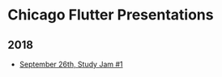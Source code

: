 # Chicago Flutter Presentations

## 2018

* [September 26th, Study Jam #1](./2018_09_26_study_jam_1/2018_09_26_study_jam_1.pdf)